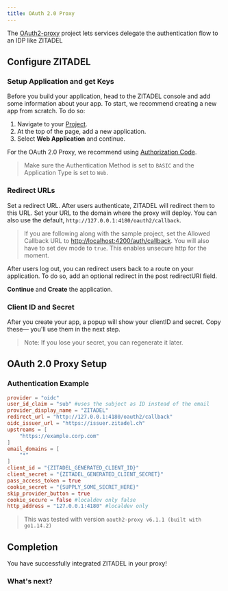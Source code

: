 ```yaml
---
title: OAuth 2.0 Proxy
---
```


The [OAuth2-proxy](https://github.com/oauth2-proxy/oauth2-proxy) project lets services delegate the authentication flow to an IDP like ZITADEL

## Configure ZITADEL

### Setup Application and get Keys

Before you build your application, head to the ZITADEL console and add some information about your app.
To start, we recommend creating a new app from scratch.
To do so:

1. Navigate to your [Project](https://console.zitadel.ch/projects).
1. At the top of the page, add a new application.
1. Select **Web Application** and continue.

For the OAuth 2.0 Proxy, we recommend using [Authorization Code](../../apis/openidoauth/grant-types#authorization-code).

> Make sure the Authentication Method is set to `BASIC` and the Application Type is set to `Web`.

### Redirect URLs

Set a redirect URL.
After users authenticate, ZITADEL will redirect them to this URL.
Set your URL to the domain where the proxy will deploy.
You can also use the default, `http://127.0.0.1:4180/oauth2/callback`.

> If you are following along with the sample project,
> set the Allowed Callback URL to <http://localhost:4200/auth/callback>.
> You will also have to set dev mode to `true`.
> This enables unsecure http for the moment.

After users log out, you can redirect users back to a route on your application.
To do so, add an optional redirect in the post redirectURI field.

**Continue** and **Create** the application.

### Client ID and Secret

After you create your app, a popup will show your clientID and secret.
Copy these&mdash;
you'll use them in the next step.

> Note: If you lose your secret, you can regenerate it later.

## OAuth 2.0 Proxy Setup

### Authentication Example

```toml
provider = "oidc"
user_id_claim = "sub" #uses the subject as ID instead of the email
provider_display_name = "ZITADEL"
redirect_url = "http://127.0.0.1:4180/oauth2/callback"
oidc_issuer_url = "https://issuer.zitadel.ch"
upstreams = [
    "https://example.corp.com"
]
email_domains = [
    "*"
]
client_id = "{ZITADEL_GENERATED_CLIENT_ID}"
client_secret = "{ZITADEL_GENERATED_CLIENT_SECRET}"
pass_access_token = true
cookie_secret = "{SUPPLY_SOME_SECRET_HERE}"
skip_provider_button = true
cookie_secure = false #localdev only false
http_address = "127.0.0.1:4180" #localdev only
```

> This was tested with version `oauth2-proxy v6.1.1 (built with go1.14.2)`

## Completion

You have successfully integrated ZITADEL in your proxy!

### What's next?
